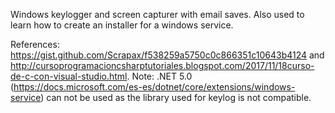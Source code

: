 Windows keylogger and screen capturer with email saves. Also used to learn how to create an installer for a windows service.

References: https://gist.github.com/Scrapax/f538259a5750c0c866351c10643b4124 and http://cursoprogramacioncsharptutoriales.blogspot.com/2017/11/18curso-de-c-con-visual-studio.html.
Note: .NET 5.0 (https://docs.microsoft.com/es-es/dotnet/core/extensions/windows-service) can not be used as the library used for keylog is not compatible.
